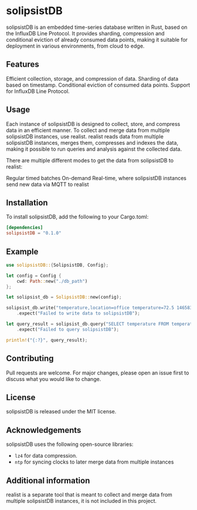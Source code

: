 # solipsistDB

solipsistDB is an embedded time-series database written in Rust, based on the InfluxDB Line Protocol. It provides sharding, compression and conditional eviction of already consumed data points, making it suitable for deployment in various environments, from cloud to edge.

## Features

Efficient collection, storage, and compression of data.
Sharding of data based on timestamp.
Conditional eviction of consumed data points.
Support for InfluxDB Line Protocol.

## Usage

Each instance of solipsistDB is designed to collect, store, and compress data in an efficient manner. To collect and merge data from multiple solipsistDB instances, use realist. realist reads data from multiple solipsistDB instances, merges them, compresses and indexes the data, making it possible to run queries and analysis against the collected data.

There are multiple different modes to get the data from solipsistDB to realist:

Regular timed batches
On-demand
Real-time, where solipsistDB instances send new data via MQTT to realist

## Installation

To install solipsistDB, add the following to your Cargo.toml:

```toml
[dependencies]
solipsistDB = "0.1.0"
```

## Example

```rust
use solipsistDB::{SolipsistDB, Config};

let config = Config {
    cwd: Path::new("./db_path")
};

let solipsist_db = SolipsistDB::new(config);

solipsist_db.write("temperature,location=office temperature=72.5 1465839830100400200")
    .expect("Failed to write data to solipsistDB");

let query_result = solipsist_db.query("SELECT temperature FROM temperature WHERE location = 'office'")
    .expect("Failed to query solipsistDB");

println!("{:?}", query_result);
```

## Contributing

Pull requests are welcome. For major changes, please open an issue first to discuss what you would like to change.

## License

solipsistDB is released under the MIT license.

## Acknowledgements

solipsistDB uses the following open-source libraries:

- `lz4` for data compression.
- `ntp` for syncing clocks to later merge data from multiple instances

## Additional information

realist is a separate tool that is meant to collect and merge data from multiple solipsistDB instances, it is not included in this project.